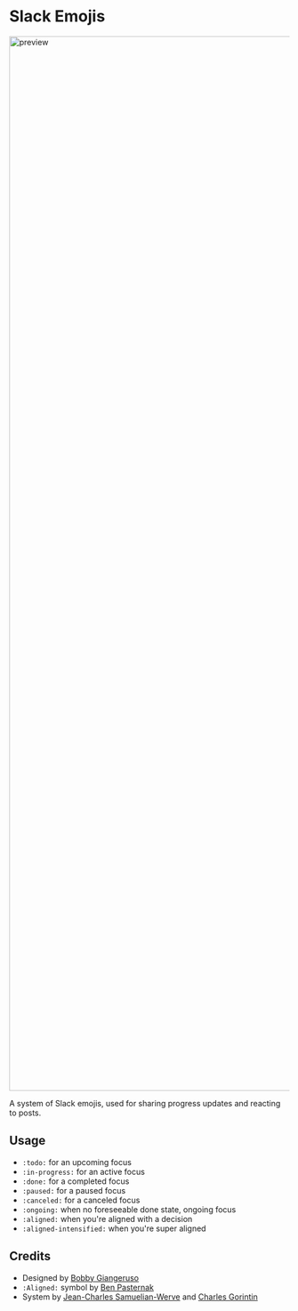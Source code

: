 # Slack Emojis
<img width="1897" alt="preview" src="https://github.com/user-attachments/assets/e6fe3ea6-5922-4cbc-8124-71f376cb869e">

A system of Slack emojis, used for sharing progress updates and reacting to posts.

## Usage
- `:todo:` for an upcoming focus
- `:in-progress:` for an active focus
- `:done:` for a completed focus
- `:paused:` for a paused focus
- `:canceled:` for a canceled focus
- `:ongoing:` when no foreseeable done state, ongoing focus
- `:aligned:` when you're aligned with a decision
- `:aligned-intensified:` when you're super aligned

## Credits
- Designed by [Bobby Giangeruso](https://x.com/_bgian)
- `:Aligned:` symbol by [Ben Pasternak](https://x.com/pasternak)
- System by [Jean-Charles Samuelian-Werve](https://x.com/jcsamuelian) and [Charles Gorintin](https://x.com/Gorintic)
